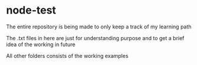 # node-test
The entire repository is being made to only keep a track of my learning path

The .txt files in here are just for understanding purpose and to get a brief idea of the working in future

All other folders consists of the working examples
